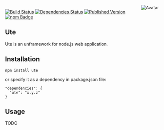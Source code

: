 <img align="right" src="https://raw.github.com/cliffano/datagen/master/avatar.jpg" alt="Avatar"/>

[![Build Status](https://secure.travis-ci.org/cliffano/datagen.png?branch=master)](http://travis-ci.org/cliffano/datagen)
[![Dependencies Status](https://david-dm.org/cliffano/datagen.png)](http://david-dm.org/cliffano/datagen)
[![Published Version](https://badge.fury.io/js/datagen.png)](http://badge.fury.io/js/datagen)
<br/>
[![npm Badge](https://nodei.co/npm/datagen.png)](http://npmjs.org/package/datagen)

Ute
---

Ute is an unframework for node.js web application.

Installation
------------

    npm install ute

or specify it as a dependency in package.json file:

    "dependencies": {
      "ute": "x.y.z"
    }

Usage
-----

TODO
